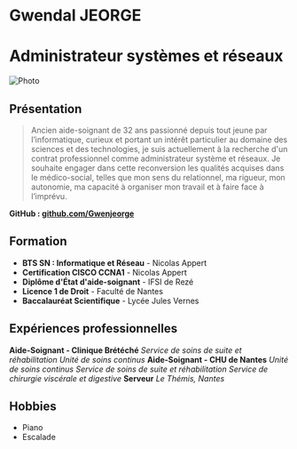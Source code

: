 # Gwendal JEORGE

# **Administrateur systèmes et réseaux**

![Photo](./lechat)

## **Présentation**

>Ancien aide-soignant de 32 ans passionné depuis tout jeune par l’informatique, curieux et portant un intérêt particulier au domaine des sciences et des technologies, je suis actuellement à la recherche d'un contrat professionnel comme administrateur système et réseaux. Je souhaite engager dans cette reconversion les qualités acquises dans le médico-social, telles que mon sens du relationnel, ma rigueur, mon autonomie, ma capacité à organiser mon travail et à faire face à l’imprévu.

**GitHub : [github.com/Gwenjeorge](https://github.com/Gwenjeorge)**

## **Formation**

-  **BTS SN : Informatique et Réseau** - Nicolas Appert
-  **Certification CISCO CCNA1** - Nicolas Appert
-  **Diplôme d'État d'aide-soignant** - IFSI de Rezé
-  **Licence 1 de Droit** - Faculté de Nantes
-  **Baccalauréat Scientifique** - Lycée Jules Vernes

## **Expériences professionnelles**

**Aide-Soignant - Clinique Brétéché**
*Service de soins de suite et réhabilitation*
*Unité de soins continus*
**Aide-Soignant - CHU de Nantes**
*Unité de soins continus*
*Service de soins de suite et réhabilitation*
*Service de chirurgie viscérale et digestive*
 **Serveur**
*Le Thémis, Nantes*

## **Hobbies**
- Piano
- Escalade
